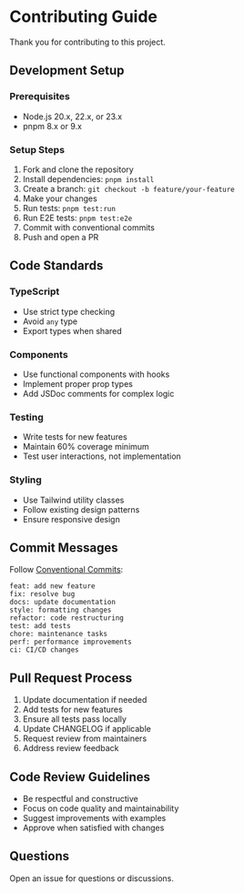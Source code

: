 # Contributing Guide

Thank you for contributing to this project.

## Development Setup

### Prerequisites
- Node.js 20.x, 22.x, or 23.x
- pnpm 8.x or 9.x

### Setup Steps

1. Fork and clone the repository
2. Install dependencies: `pnpm install`
3. Create a branch: `git checkout -b feature/your-feature`
4. Make your changes
5. Run tests: `pnpm test:run`
6. Run E2E tests: `pnpm test:e2e`
7. Commit with conventional commits
8. Push and open a PR

## Code Standards

### TypeScript
- Use strict type checking
- Avoid `any` type
- Export types when shared

### Components
- Use functional components with hooks
- Implement proper prop types
- Add JSDoc comments for complex logic

### Testing
- Write tests for new features
- Maintain 60% coverage minimum
- Test user interactions, not implementation

### Styling
- Use Tailwind utility classes
- Follow existing design patterns
- Ensure responsive design

## Commit Messages

Follow [Conventional Commits](https://www.conventionalcommits.org/):
```
feat: add new feature
fix: resolve bug
docs: update documentation
style: formatting changes
refactor: code restructuring
test: add tests
chore: maintenance tasks
perf: performance improvements
ci: CI/CD changes
```

## Pull Request Process

1. Update documentation if needed
2. Add tests for new features
3. Ensure all tests pass locally
4. Update CHANGELOG if applicable
5. Request review from maintainers
6. Address review feedback

## Code Review Guidelines

- Be respectful and constructive
- Focus on code quality and maintainability
- Suggest improvements with examples
- Approve when satisfied with changes

## Questions

Open an issue for questions or discussions.

